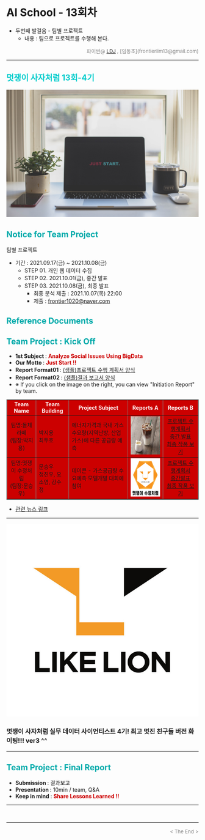 
# AI School - 13회차
* 두번째 발걸음 - 팀별 프로젝트
  * 내용 : 팀으로 프로젝트를 수행해 본다.

<div align='right'>
    <font size=2 color='gray'>파이썬@ <font color='blue'>
       <a href='https://www.facebook.com/dongjo.lim.7'>LDJ</a>
    </font>, [임동조](frontierlim13@gmail.com)</font></div>
<hr>

<h2><font color="#00CCCC"><b>멋쟁이 사자처럼 13회-4기</b></font></h2>

<img src="./images/just_start.jpg">

## <font color='#00AAAA'>Notice for Team Project</font>

팀별 프로젝트
* 기간 : 2021.09.17(금) ~ 2021.10.08(금)<br>
  * STEP 01. 개인 웹 데이터 수집
  * STEP 02. 2021.10.01(금), 중간 발표<br>
  * STEP 03. 2021.10.08(금), 최종 발표<br>
    * 최종 분석 제출 : 2021.10.07(목) 22:00
	* 제출 : frontier1020@naver.com


## <font color='#00AAAA'>Reference Documents</font>

##  <font color='#00AAAA'>Team Project : Kick Off</font>

- <b>1st Subject </b>: <font color='#CC0000'><b>Analyze Social Issues Using BigData </b></font>
- <b>Our Motto   </b>: <font color='#CC0000'><b> Just Start !! </b></font>
- <b>Report Format01 </b>: <a href="./docu/최종_프로젝트_수행_계획서_양식.docx">(샘플)프로젝트 수행 계획서 양식</a>
- <b>Report Format02 </b>: <a href="./docu/팀별프로젝트수행_결과작성양식.pptx">(샘플)결과 보고서 양식</a>
- ※ If you click on the image on the right, you can view "Initiation Report" by team.


<div align="left">
	<table border=1 bgcolor="#EEEEEE">
		<tr bgcolor="#CC0000">
			<td width="100">
			<div align="center"><font color="#FFFFFF"><b>Team Name</b></font></div>
			</td>
			<td width="100">
			<div align="center"><font color="#FFFFFF"><b>Team Building</b></font></div>
			</td>
			<td width="300">
			<div align="center"><font color="#FFFFFF"><b>Project Subject</b></font></div>
			</td>
			<td width="120">
			<div align="center"><font color="#FFFFFF"><b>Reports A</b></font></div>
			</td>
			<td width="120">
			<div align="center"><font color="#FFFFFF"><b>Reports B</b></font></div>
			</td>
		</tr>
		<tr bgcolor="#CC0000">
			<td>
			<div align="center"> 팀명:돌체라떼 <br/>(팀장:박지용)<br/> 
				<b></b>
			</div>
			</td>
			<td>
				<div align="left"> 박지용 <br/> 최두호 </div>
			</td>
			<td>
				<div align="left"> 에너지가격과 국내 가스 수요량(지역난방, 산업가스)에 다른 공급량 예측 </div>
			</td>
			<td>
				<div align="center"> 
				<a href="./reports/최종_프로젝트_수행_계획서(돌체라떼)_2차.pdf">
					<img src='images/dolce.jpg' width=200 height=100  alt="돌체라떼"></a>
				</div>
			</td>
			<td>
				<div align="center"> 
				<a href="./reports/최종_프로젝트_수행_계획서(돌체라떼)_2차.pdf">프로젝트 수행계획서</a><br>
				<a href="./reports/">중간 발표</a><br>
				<a href="./reports/">최종 작품 보기</a><br>
				</div>
			</td>
		</tr>
		<tr bgcolor="#CC0000">
			<td>
			<div align="center"> 팀명:멋쟁이 수정처럼<br/>(팀장:문승우)<br/> 
				<b></b>
			</div>
			</td>
			<td>
				<div align="left">문승우<br/>정진우, 오소영, 강수정</div>
			</td>
			<td>
				<div align="left"> 데이콘 - 가스공급량 수요예측 모델개발 대회에 참여 </div></td>
			<td>
				<div align="center"> 
				<a href="./reports/최종_프로젝트_수행_계획서(멋쟁이_수정처럼)_2차.pdf">
					<img src='images/likelion_likesujung.png' width=200 height=100  alt="멋쟁이 수정처럼"></a>
				</div>
			</td>
			<td>
				<div align="center"> 
				<a href="./reports/최종_프로젝트_수행_계획서(돌체라떼)_2차.pdf">프로젝트 수행계획서</a><br>
				<a href="./reports/">중간발표</a><br>
				<a href="./reports/">최종 작품 보기</a><br>
				</div>
			</td>
		</tr>		
	</table>
</div>

<ul>
<li><a href="https://ldjwj.github.io/LikeLion_13th_DataCourse/04_team_project/news/list_index.html">관련 뉴스 링크</a></li>
</ul>

<hr>

[![Video Label](images/basiclogo_E_H_노션.jpg)](____) 
### 멋쟁이 사자처럼 실무 데이터 사이언티스트 4기!  최고 멋진 친구들 버전 화이팅!!! ver3 ^^


<hr>

##  <font color='#00AAAA'>Team Project : Final Report</font>
- <b>Submission   </b>: 결과보고
- <b>Presentation </b>: 10min / team, Q&A
- <b>Keep in mind </b>: <font color='#CC0000'><b> Share Lessons Learned !! </b></font>
<hr>

<br>
<hr>
<div align='right'><font size=2 color='gray'> &lt; The End &gt; </font></div>
